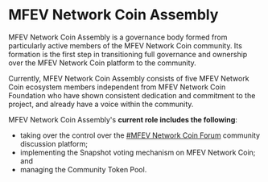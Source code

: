 # MFEV Network Coin Assembly

MFEV Network Coin Assembly is a governance body formed from particularly active members of the MFEV Network Coin community. Its formation is the first step in transitioning full governance and ownership over the MFEV Network Coin platform to the community. &#x20;

Currently, MFEV Network Coin Assembly consists of five MFEV Network Coin ecosystem members independent from MFEV Network Coin Foundation who have shown consistent dedication and commitment to the project, and already have a voice within the community.

MFEV Network Coin Assembly's **current role includes the following**:&#x20;

- taking over the control over the [#MFEV Network Coin Forum]() community discussion platform;
- implementing the Snapshot voting mechanism on MFEV Network Coin; and
- managing the Community Token Pool.
